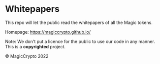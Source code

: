 # Whitepapers
This repo will let the public read the whitepapers of all the Magic tokens.

Homepage: https://magiccrypto.github.io/

Note: We don't put a licence for the public to use our code in any manner. This is a **copyrighted** project.

&copy; MagicCrypto 2022
